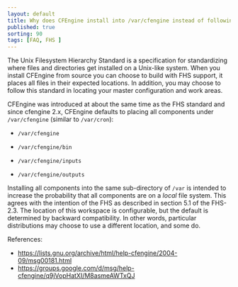 ```yaml
---
layout: default
title: Why does CFEngine install into /var/cfengine instead of following the FHS?
published: true
sorting: 90
tags: [FAQ, FHS ]
---
```


The Unix Filesystem Hierarchy Standard is a specification for standardizing
where files and directories get installed on a Unix-like system. When you
install CFEngine from source you can choose to build with FHS support, it places
all files in their expected locations. In addition, you may choose to follow
this standard in locating your master configuration and work areas.

CFEngine was introduced at about the same time as the FHS standard and since
cfengine 2.x, CFEngine defaults to placing all components under `/var/cfengine`
(similar to `/var/cron`):

* `/var/cfengine`

* `/var/cfengine/bin`

* `/var/cfengine/inputs`

* `/var/cfengine/outputs`

Installing all components into the same sub-directory of `/var` is intended to
increase the probability that all components are on a *local* file system. This
agrees with the intention of the FHS as described in section 5.1 of the FHS-2.3.
The location of this workspace is configurable, but the default is determined by
backward compatibility. In other words, particular distributions may choose to
use a different location, and some do.

References:
- https://lists.gnu.org/archive/html/help-cfengine/2004-09/msg00181.html
- https://groups.google.com/d/msg/help-cfengine/q9jVopHatXI/M8asmeAWTxQJ
